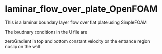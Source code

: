 # laminar_flow_over_plate_OpenFOAM
This is a laminar boundary layer flow over flat plate using SimpleFOAM

The boudnary conditions in the U file are

zeroGradient in top and bottom
constant velocity on the entrance region
noslip on the wall
